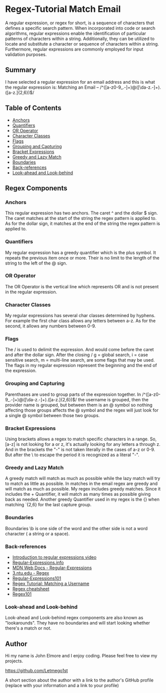 # Regex-Tutorial Match Email

 A regular expression, or regex for short, is a sequence of characters that defines a specific search pattern. When incorporated into code or search algorithms, regular expressions enable the identification of particular patterns of characters within a string. Additionally, they can be utilized to locate and substitute a character or sequence of characters within a string. Furthermore, regular expressions are commonly employed for input validation purposes.

## Summary

I have selected a regular expression for an email address and this is what the regular expression is:
Matching an Email – /^([a-z0-9_\.-]+)@([\da-z\.-]+)\.([a-z\.]{2,6})$/

## Table of Contents

- [Anchors](#anchors)
- [Quantifiers](#quantifiers)
- [OR Operator](#or-operator)
- [Character Classes](#character-classes)
- [Flags](#flags)
- [Grouping and Capturing](#grouping-and-capturing)
- [Bracket Expressions](#bracket-expressions)
- [Greedy and Lazy Match](#greedy-and-lazy-match)
- [Boundaries](#boundaries)
- [Back-references](#back-references)
- [Look-ahead and Look-behind](#look-ahead-and-look-behind)

## Regex Components

### Anchors
This regular expression has two anchors. The caret ^ and the dollar $ sign. The caret matches at the start of the string the regex pattern is applied to. As for the dollar sign, it matches at the end of the string the regex pattern is applied to.


### Quantifiers
My regular expression has a greedy quantifier which is the plus symbol. It repeats the previous item once or more. Their is no limit to the length of the string to the left of the @ sign. 


### OR Operator
The OR Operator is the vertical line which represents OR and is not present in the regular expression.


### Character Classes
My regular expressions has several char classes determined by hyphens. For example the first char class allows any letters between a-z. As for the second, it allows any numbers between 0-9. 


### Flags
The / is used to delimit the expression. And would come before the caret and after the dollar sign. After the closing / g = global search, i = case sensitive search, m = multi-line search, are some flags that may be used. The flags in my regular expression represent the beginning and the end of the expression.


### Grouping and Capturing
Parenthases are used to group parts of the expression together. In /^([a-z0-9_\.-]+)@([\da-z\.-]+)\.([a-z\.]{2,6})$/ the username is grouped, then the provider name is grouped, but between them is an @ symbol so nothing affecting those groups affects the @ symbol and the regex will just look for a single @ symbol between those two groups.


### Bracket Expressions
Using brackets allows a regex to match specific characters in a range. So, [a-z] is not looking for a or z, it's actually looking for any letters a through z. And in the brackets the "-" is not taken literally in the cases of a-z or 0-9. But after the \ to escape the period it is recognized as a literal "-".


### Greedy and Lazy Match
A greedy match will match as much as possible while the lazy match will try to match as little as possible. In matches in the email regex are greedy and will match as much as possible. My regex includes greedy matches. Since it includes the + Quantifier, it will match as many times as possible giving back as needed. Another greedy Quantifier used in my regex is the {} when matching `{2,6} for the last capture group.


### Boundaries
Boundaries \b is one side of the word and the other side is not a word character ( a string or a space).


### Back-references
- [Introduction to regular expressions video](https://www.youtube.com/watch?v=7DG3kCDx53c)
- [Regular-Expressions.info](https://www.regular-expressions.info/)
- [MDN Web Docs - Regular-Expressions](https://developer.mozilla.org/en-US/docs/Web/JavaScript/Guide/Regular_Expressions)
- [3.ntu.edu - Regex](https://www3.ntu.edu.sg/home/ehchua/programming/howto/Regexe.html)
- [Regular-Expressions101](https://regex101.com/)
- [Regex Tutorial: Matching a Username](https://coding-boot-camp.github.io/full-stack/computer-science/regex-tutorial)
- [Regex cheatsheet](https://dev.to/catherinecodes/a-regex-cheatsheet-for-all-those-regex-haters-and-lovers--2cj1)
- [Regex101](https://regexone.com/)


### Look-ahead and Look-behind
Look-ahead and Look-behind regex components are also known as "lookarounds". They have no boundaries and will start looking whether there's a match or not.



## Author
Hi my name is John Elmore and I enjoy coding. Please feel free to view my projects.

https://github.com/Letmego1st

A short section about the author with a link to the author's GitHub profile (replace with your information and a link to your profile)

